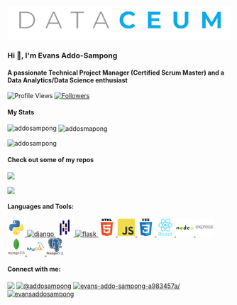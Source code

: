 ![Evans banner image](/img/dataceum_copy.jpg)

### Hi 👋, I'm Evans Addo-Sampong

#### A passionate Technical Project Manager (Certified Scrum Master) and a Data Analytics/Data Science enthusiast

![Profile Views](https://komarev.com/ghpvc/?username=addosampong&label=Profile%20views&color=0e75b6&style=flat) [![Followers](https://img.shields.io/github/followers/addosampong?label=follow&style=social)](https://github.com/addosampong?tab=followers)

#### My Stats

<p><img align="left" src="https://github-readme-stats.vercel.app/api/top-langs?username=addosampong&show_icons=true&locale=en&layout=default" alt="addosampong" /></p>

<p>&nbsp;<img align="center" src="https://github-readme-stats.vercel.app/api?username=addosampong&count_private=false&theme=algolia&show_icons=true&custom_title=My%20Stats" alt="addosmapong" /></p>

<p><img align="center" src="https://github-readme-streak-stats.herokuapp.com/?user=addosampong&" alt="addosampong" /></p>

#### Check out some of my repos

<p>
<a href="https://github.com/addosampong/tmdb">
<img align="center" src="https://github-readme-stats.vercel.app/api/pin/?username=addosampong&repo=tmdb" />
</a>
</p>
<p>
<a href="https://github.com/addosampong/wrd">
<img align="center" src="https://github-readme-stats.vercel.app/api/pin/?username=addosampong&repo=wrd" />
</a>
</p>

#### Languages and Tools:

<p align="left"><a href="https://www.python.org" target="_blank" rel="noreferrer"> <img src="https://raw.githubusercontent.com/devicons/devicon/master/icons/python/python-original.svg" alt="python" width="40" height="40"/> </a>  <a href="https://www.djangoproject.com/" target="_blank" rel="noreferrer"> <img src="https://cdn.worldvectorlogo.com/logos/django.svg" alt="django" width="40" height="40"/> </a>  <a href="https://pandas.pydata.org/" target="_blank" rel="noreferrer"> <img src="https://raw.githubusercontent.com/devicons/devicon/2ae2a900d2f041da66e950e4d48052658d850630/icons/pandas/pandas-original.svg" alt="pandas" width="40" height="40"/> </a> <a href="https://flask.palletsprojects.com/" target="_blank" rel="noreferrer"> <img src="https://www.vectorlogo.zone/logos/pocoo_flask/pocoo_flask-icon.svg" alt="flask" width="40" height="40"/> </a> <a href="https://www.w3.org/html/" target="_blank" rel="noreferrer"> <img src="https://raw.githubusercontent.com/devicons/devicon/master/icons/html5/html5-original-wordmark.svg" alt="html5" width="40" height="40"/> </a> <a href="https://developer.mozilla.org/en-US/docs/Web/JavaScript" target="_blank" rel="noreferrer"> <img src="https://raw.githubusercontent.com/devicons/devicon/master/icons/javascript/javascript-original.svg" alt="javascript" width="40" height="40"/> </a> <a href="https://www.w3schools.com/css/" target="_blank" rel="noreferrer"> <img src="https://raw.githubusercontent.com/devicons/devicon/master/icons/css3/css3-original-wordmark.svg" alt="css3" width="40" height="40"/> </a><a href="https://reactjs.org/" target="_blank" rel="noreferrer"> <img src="https://raw.githubusercontent.com/devicons/devicon/master/icons/react/react-original-wordmark.svg" alt="react" width="40" height="40"/> </a> <a href="https://nodejs.org" target="_blank" rel="noreferrer"> <img src="https://raw.githubusercontent.com/devicons/devicon/master/icons/nodejs/nodejs-original-wordmark.svg" alt="nodejs" width="40" height="40"/> </a><a href="https://expressjs.com" target="_blank" rel="noreferrer"> <img src="https://raw.githubusercontent.com/devicons/devicon/master/icons/express/express-original-wordmark.svg" alt="express" width="40" height="40"/> </a> <a href="https://www.mongodb.com/" target="_blank" rel="noreferrer"> <img src="https://raw.githubusercontent.com/devicons/devicon/master/icons/mongodb/mongodb-original-wordmark.svg" alt="mongodb" width="40" height="40"/> </a> <a href="https://www.mysql.com/" target="_blank" rel="noreferrer"> <img src="https://raw.githubusercontent.com/devicons/devicon/master/icons/mysql/mysql-original-wordmark.svg" alt="mysql" width="40" height="40"/> </a> <a href="https://www.postgresql.org" target="_blank" rel="noreferrer"> <img src="https://raw.githubusercontent.com/devicons/devicon/master/icons/postgresql/postgresql-original-wordmark.svg" alt="postgresql" width="40" height="40"/> </a> </p>

#### Connect with me:

<p align="left">
<a href="mailto:evans@dataceum.com" target="blank"><img align="center" src="https://img.shields.io/badge/Email-red?style=for-the-badge&logo=protonmail&logoColor=white"/></a>
<a href="https://twitter.com/addosampong" target="blank"><img align="center" src="https://raw.githubusercontent.com/rahuldkjain/github-profile-readme-generator/master/src/images/icons/Social/twitter.svg" alt="@addosampong" height="30" width="40" /></a>
<a href="https://linkedin.com/in/evans-addo-sampong-a983457a/" target="blank"><img align="center" src="https://raw.githubusercontent.com/rahuldkjain/github-profile-readme-generator/master/src/images/icons/Social/linked-in-alt.svg" alt="evans-addo-sampong-a983457a/" height="30" width="40" /></a>
<a href="https://kaggle.com/evansaddosampong" target="blank"><img align="center" src="https://raw.githubusercontent.com/rahuldkjain/github-profile-readme-generator/master/src/images/icons/Social/kaggle.svg" alt="evansaddosampong" height="30" width="40" /></a>
</p>
